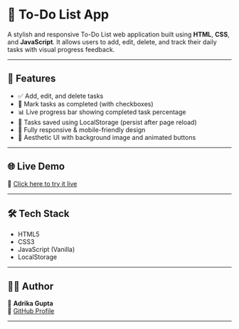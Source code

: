 # 📝 To-Do List App

A stylish and responsive To-Do List web application built using **HTML**, **CSS**, and **JavaScript**. It allows users to add, edit, delete, and track their daily tasks with visual progress feedback.

---

## 🚀 Features

- ✅ Add, edit, and delete tasks
- 📌 Mark tasks as completed (with checkboxes)
- 📊 Live progress bar showing completed task percentage
- 💾 Tasks saved using LocalStorage (persist after page reload)
- 📱 Fully responsive & mobile-friendly design
- 🎨 Aesthetic UI with background image and animated buttons

---

## 🌐 Live Demo

🔗 [Click here to try it live](https://adrikagupta05.github.io/Todo-list-app/)

---

## 🛠️ Tech Stack

- HTML5
- CSS3
- JavaScript (Vanilla)
- LocalStorage

---

## 🙋‍♀️ Author

👤 **Adrika Gupta**  
📎 [GitHub Profile](https://github.com/adrikagupta05)

---


